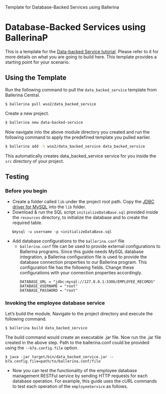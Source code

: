 Template for Database-Backed Services using Ballerina

# Database-Backed Services using BallerinaP 

This is a template for the [Data-backed Service tutorial](https://ei.docs.wso2.com/en/7.0.0/ballerina-integrator/learn/tutorials/database-integrations/data-backed-service/1/). Please refer to it for more details on what you are going to build here. This template provides a starting point for your scenario. 

## Using the Template

Run the following command to pull the `data_backed_service` template from Ballerina Central.

```
$ ballerina pull wso2/data_backed_service
```

Create a new project.

```bash
$ ballerina new data-backed-service
```

Now navigate into the above module directory you created and run the following command to apply the predefined template you pulled earlier.

```bash
$ ballerina add -t wso2/data_backed_service data_backed_service
```

This automatically creates data_backed_service service for you inside the `src` directory of your project.  

## Testing

### Before you begin
* Create a folder called `lib` under the project root path. Copy the [JDBC driver for MySQL](https://dev.mysql.com/downloads/connector/j/) into the `lib` folder.
* Download & run the SQL script `initializeDataBase.sql` provided inside the `resources` directory, to initialize the database and to create the required table.
```
   $mysql -u username -p <initializeDataBase.sql
```

- Add database configurations to the `ballerina.conf` file
   - `ballerina.conf` file can be used to provide external configurations to Ballerina programs. Since this guide needs MySQL database integration, a Ballerina configuration file is used to provide the database connection properties to our Ballerina program.
   This configuration file has the following fields. Change these configurations with your connection properties accordingly.
      ```
      DATABASE_URL = "jdbc:mysql://127.0.0.1:3306/EMPLOYEE_RECORDS"
      DATABASE_USERNAME = "root"
      DATABASE_PASSWORD = "root"
      ```

### Invoking the employee database service

Let’s build the module. Navigate to the project directory and execute the following command.

```
$ ballerina build data_backed_service
```

The build command would create an executable .jar file. Now run the .jar file created in the above step. Path to the ballerina.conf could be provided using the `--b7a.config.file` option.

```
$ java -jar target/bin/data_backed_service.jar --b7a.config.file=path/to/ballerina.conf/file
```

- Now you can test the functionality of the employee database management RESTFul service by sending HTTP requests for each database operation. For example, this guide uses the cURL commands to test each operation of the `employeeService` as follows.
